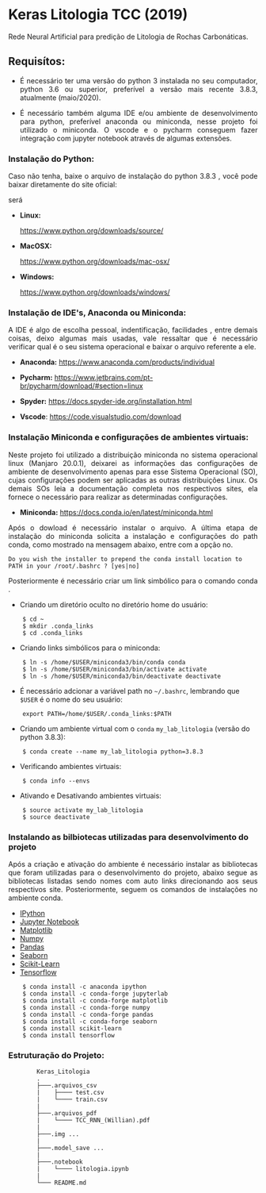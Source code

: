 <h1> Keras Litologia TCC (2019) </h1>

<p style='text-align: justify;'> Rede Neural Artificial para predição de Litologia de Rochas Carbonáticas. </p>



<h2> Requisítos: </h2>

*   <p style='text-align: justify;'> É necessário ter uma versão do python 3 instalada no seu computador, python 3.6 ou superior, preferível a versão mais recente 3.8.3, atualmente (maio/2020). </p>
*   <p style='text-align: justify;'> É necessário também alguma IDE e/ou ambiente de desenvolvimento para python, preferível anaconda ou miniconda, nesse projeto foi utilizado o miniconda. O vscode e o pycharm conseguem fazer integração com jupyter notebook através de algumas extensões. </p>


<h3> Instalação do Python: </h3>

<p style='text-align: justify;'> Caso não tenha, baixe o arquivo de instalação do python 3.8.3 , você pode baixar diretamente do site oficial: </p>será 

* __Linux:__

    <https://www.python.org/downloads/source/>

* __MacOSX:__

    <https://www.python.org/downloads/mac-osx/>

* __Windows:__

    <https://www.python.org/downloads/windows/>


<h3> Instalação de IDE's, Anaconda ou Miniconda: </h3>

<p style='text-align: justify;'> A IDE é algo de escolha pessoal, indentificação, facilidades , entre demais coisas, deixo algumas mais usadas, vale ressaltar que é necessário verificar qual é o seu sistema operacional e baixar o arquivo referente a ele. </p>

* __Anaconda:__
    <https://www.anaconda.com/products/individual>

* __Pycharm:__
    <https://www.jetbrains.com/pt-br/pycharm/download/#section=linux>

* __Spyder:__
    <https://docs.spyder-ide.org/installation.html>

* __Vscode__:
    <https://code.visualstudio.com/download>



<h3> Instalação Miniconda e configurações de ambientes virtuais: </h3>


<p style='text-align: justify;'> Neste projeto foi utilizado a distribuição miniconda no sistema operacional linux (Manjaro 20.0.1), deixarei as informações das configurações de ambiente de desenvolvimento apenas para esse Sistema Operacional (SO), cujas configurações podem ser aplicadas as outras distribuições Linux. Os demais SOs leia a documentação completa nos respectivos sites, ela fornece o necessário para realizar as determinadas configurações. </p>

* __Miniconda:__
    <https://docs.conda.io/en/latest/miniconda.html>

<p style='text-align: justify;'> Após o dowload é necessário instalar o arquivo. A última etapa de instalação do miniconda solicita a instalação e configurações do path conda, como mostrado na mensagem abaixo, entre com a opção no. </p>

```
Do you wish the installer to prepend the conda install location to PATH in your /root/.bashrc ? [yes|no]
```

<p style='text-align: justify;'> Posteriormente é necessário criar um link simbólico para o comando conda .</p>

* Criando um diretório oculto no diretório home do usuário:

```
    $ cd ~
    $ mkdir .conda_links
    $ cd .conda_links
```

* Criando links simbólicos para o miniconda:

```
    $ ln -s /home/$USER/miniconda3/bin/conda conda
    $ ln -s /home/$USER/miniconda3/bin/activate activate
    $ ln -s /home/$USER/miniconda3/bin/deactivate deactivate
```

* É necessário adcionar a variável path no `~/.bashrc`, lembrando que `$USER` é o nome do seu usuário:

```
    export PATH=/home/$USER/.conda_links:$PATH
```

* Criando um ambiente virtual com o `conda` `my_lab_litologia` (versão do python 3.8.3):

```
    $ conda create --name my_lab_litologia python=3.8.3
``` 

* Verificando ambientes virtuais:

```
    $ conda info --envs
```

* Ativando e Desativando ambientes virtuais:
```
    $ source activate my_lab_litologia
    $ source deactivate
```

<h3> Instalando as bilbiotecas utilizadas para desenvolvimento do projeto </h3>

<p style='text-align: justify;'> Após a criação e ativação do ambiente é necessário instalar as bibliotecas que foram utilizadas para o desenvolvimento do projeto, abaixo segue as bibliotecas listadas sendo nomes com auto links direcionando aos seus respectivos site. Posteriormente, seguem os comandos de instalações no ambiente conda.</p>


* <a href="https://ipython.org/">IPython</a>
* <a href="https://ipython.org/">Jupyter Notebook</a>
* <a href="https://matplotlib.org/">Matplotlib</a>
* <a href="https://numpy.org/">Numpy</a>
* <a href="https://pandas.pydata.org/">Pandas</a>
* <a href="https://seaborn.pydata.org/">Seaborn</a>
* <a href="https://scikit-learn.org/stable/">Scikit-Learn</a>
* <a href="https://www.tensorflow.org//">Tensorflow</a>


```
    $ conda install -c anaconda ipython
    $ conda install -c conda-forge jupyterlab
    $ conda install -c conda-forge matplotlib
    $ conda install -c conda-forge numpy
    $ conda install -c conda-forge pandas
    $ conda install -c conda-forge seaborn
    $ conda install scikit-learn
    $ conda install tensorflow
```


<h3> Estruturação do Projeto: </h3>

            Keras_Litologia
            .
            ├───.arquivos_csv
            |    ├──── test.csv
            |    └──── train.csv
            |
            ├───.arquivos_pdf
            |    └──── TCC_RNN_(Willian).pdf
            |
            ├───.img ...
            |  
            ├───.model_save ...
            |
            ├───.notebook
            |    └──── litologia.ipynb
            |
            └─── README.md